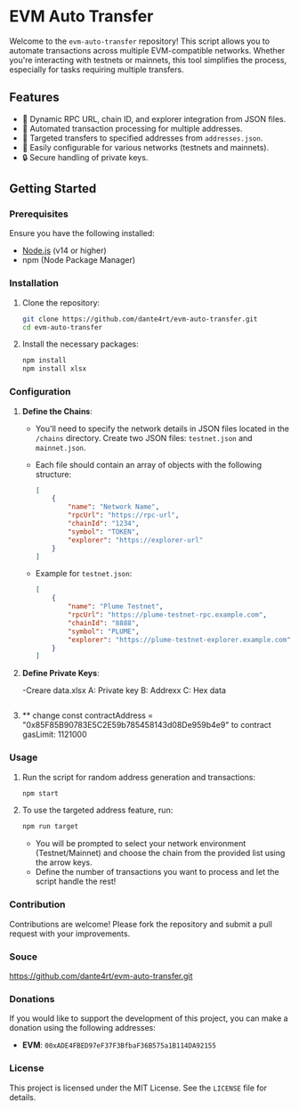 # EVM Auto Transfer

Welcome to the `evm-auto-transfer` repository! This script allows you to automate transactions across multiple EVM-compatible networks. Whether you're interacting with testnets or mainnets, this tool simplifies the process, especially for tasks requiring multiple transfers.

## Features

- 📡 Dynamic RPC URL, chain ID, and explorer integration from JSON files.
- 🔄 Automated transaction processing for multiple addresses.
- 🎯 Targeted transfers to specified addresses from `addresses.json`.
- 🚀 Easily configurable for various networks (testnets and mainnets).
- 🔒 Secure handling of private keys.

## Getting Started

### Prerequisites

Ensure you have the following installed:

- [Node.js](https://nodejs.org/) (v14 or higher)
- npm (Node Package Manager)

### Installation

1. Clone the repository:

   ```bash
   git clone https://github.com/dante4rt/evm-auto-transfer.git
   cd evm-auto-transfer
   ```

2. Install the necessary packages:

   ```bash
   npm install
   npm install xlsx


### Configuration

1. **Define the Chains**:

   - You'll need to specify the network details in JSON files located in the `/chains` directory. Create two JSON files: `testnet.json` and `mainnet.json`.
   - Each file should contain an array of objects with the following structure:

     ```json
     [
         {
             "name": "Network Name",
             "rpcUrl": "https://rpc-url",
             "chainId": "1234",
             "symbol": "TOKEN",
             "explorer": "https://explorer-url"
         }
     ]
     ```

   - Example for `testnet.json`:

     ```json
     [
         {
             "name": "Plume Testnet",
             "rpcUrl": "https://plume-testnet-rpc.example.com",
             "chainId": "8888",
             "symbol": "PLUME",
             "explorer": "https://plume-testnet-explorer.example.com"
         }
     ]
     ```

2. **Define Private Keys**:

   -Creare data.xlsx
    A: Private key
    B: Addrexx
    C: Hex data
 
     ```
3. ** change
    const contractAddress = "0x85F85B90783E5C2E59b785458143d08De959b4e9" to contract
    gasLimit: 1121000

### Usage

1. Run the script for random address generation and transactions:

   ```bash
   npm start
   ```

2. To use the targeted address feature, run:

   ```bash
   npm run target
   ```

   - You will be prompted to select your network environment (Testnet/Mainnet) and choose the chain from the provided list using the arrow keys.
   - Define the number of transactions you want to process and let the script handle the rest!

### Contribution

Contributions are welcome! Please fork the repository and submit a pull request with your improvements.

### Souce

https://github.com/dante4rt/evm-auto-transfer.git

### Donations

If you would like to support the development of this project, you can make a donation using the following addresses:

- **EVM**: `00xADE4FBED97eF37F3BfbaF36B575a1B114DA92155`

### License

This project is licensed under the MIT License. See the `LICENSE` file for details.
